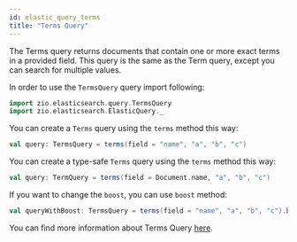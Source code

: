 ```yaml
---
id: elastic_query_terms
title: "Terms Query"
---
```


The Terms query returns documents that contain one or more exact terms in a provided field.
This query is the same as the Term query, except you can search for multiple values.

In order to use the `TermsQuery` query import following:
```scala
import zio.elasticsearch.query.TermsQuery
import zio.elasticsearch.ElasticQuery._
```

You can create a `Terms` query using the `terms` method this way:
```scala
val query: TermsQuery = terms(field = "name", "a", "b", "c")
```

You can create a type-safe `Terms` query using the `terms` method this way:
```scala
val query: TermQuery = terms(field = Document.name, "a", "b", "c")
```

If you want to change the `boost`, you can use `boost` method:
```scala
val queryWithBoost: TermsQuery = terms(field = "name", "a", "b", "c").boost(2.0)
```

You can find more information about Terms Query [here](https://www.elastic.co/guide/en/elasticsearch/reference/7.17/query-dsl-terms-query.html).
